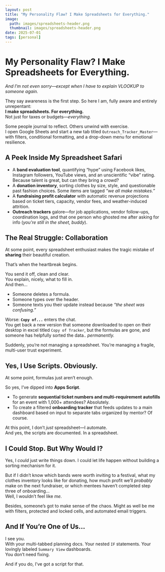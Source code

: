 ```yaml
---
layout: post
title: "My Personality Flaw? I Make Spreadsheets for Everything."
image: 
  path: images/spreadsheets-header.png
  thumbnail: images/spreadsheets-header.png
date: 2025-07-01
tags: [personal]
---
```


# My Personality Flaw? I Make Spreadsheets for Everything.  
*And I’m not even sorry—except when I have to explain VLOOKUP to someone again.*

They say awareness is the first step. So here I am, fully aware and entirely unrepentant:  
**I make spreadsheets. For everything.**  
Not just for taxes or budgets—*everything.*

Some people journal to reflect. Others unwind with exercise.  
I open Google Sheets and start a new tab titled `Outreach_Tracker_Master`—with filters, conditional formatting, and a drop-down menu for emotional resilience.


## A Peek Inside My Spreadsheet Safari

- A **band evaluation tool**, quantifying “hype” using Facebook likes, Instagram followers, YouTube views, and an unscientific “vibe” rating. Because talent is great, but can they bring a crowd?
- A **donation inventory**, sorting clothes by size, style, and questionable past fashion choices. Some items are tagged *“we all make mistakes.”*
- A **fundraising profit calculator** with automatic revenue projections based on ticket tiers, capacity, vendor fees, and weather-induced attrition.
- **Outreach trackers** galore—for job applications, vendor follow-ups, coordination logs, and that one person who ghosted me after asking for info (*you're still in the sheet, buddy*).


## The Real Struggle: Collaboration

At some point, every spreadsheet enthusiast makes the tragic mistake of **sharing** their beautiful creation.

That’s when the heartbreak begins.

You send it off, clean and clear.  
You explain, nicely, what to fill in.  
And then…

- Someone deletes a formula.  
- Someone types over the header.  
- Someone texts you their update instead because *“the sheet was confusing.”*

Worse: **`Copy of...`** enters the chat.  
You get back a new version that someone downloaded to open on their desktop in excel titled `Copy of Tracker`, but the formulas are gone, and someone has helpfully sorted the data.. *permanently.*

Suddenly, you’re not managing a spreadsheet. You’re managing a fragile, multi-user trust experiment.


## Yes, I Use Scripts. Obviously.

At some point, formulas just aren’t enough.

So yes, I’ve dipped into **Apps Script**.

- To generate **sequential ticket numbers and multi-requirement autofills** for an event with 1,000+ attendees? Absolutely.  
- To create a filtered **onboarding tracker** that feeds updates to a main dashboard based on input to separate tabs organized by mentor? Of course.

At this point, I don’t *just* spreadsheet—I automate.  
And yes, the scripts are documented. In a spreadsheet.


## I Could Stop. But Why Would I?

Yes, I *could* just write things down. I could let life happen without building a sorting mechanism for it.

But if I didn’t know which bands were worth inviting to a festival, what my clothes inventory looks like for donating, how much profit we’ll *probably* make on the next fundraiser, or which mentees haven’t completed step three of onboarding...  
Well, I wouldn’t feel like *me.*

Besides, someone’s got to make sense of the chaos. Might as well be me with filters, protected and locked cells, and automated email triggers.


## And If You’re One of Us...

I see you.  
With your multi-tabbed planning docs. Your nested `IF` statements. Your lovingly labeled `Summary View` dashboards.  
You don’t need fixing.

And if you do, I’ve got a script for that.
